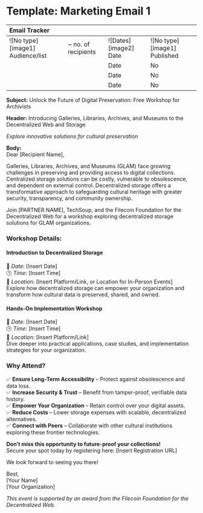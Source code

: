 # **Template: Marketing Email 1**

| Email Tracker |  |  |  |
| :---- | :---- | :---- | :---- |
| ![No type][image1] Audience/list | \~ no. of recipients | ![Dates][image2] Date | ![No type][image1] Published |
|  |  | Date | No |
|  |  | Date | No |
|  |  | Date | No |

**Subject:** Unlock the Future of Digital Preservation: Free Workshop for Archivists

**Header:** Introducing Galleries, Libraries, Archives, and Museums to the Decentralized Web and Storage

*Explore innovative solutions for cultural preservation*

**Body:**  
Dear \[Recipient Name\],

Galleries, Libraries, Archives, and Museums (GLAM) face growing challenges in preserving and providing access to digital collections. Centralized storage solutions can be costly, vulnerable to obsolescence, and dependent on external control. Decentralized storage offers a transformative approach to safeguarding cultural heritage with greater security, transparency, and community ownership.

Join \[PARTNER NAME\], TechSoup, and the Filecoin Foundation for the Decentralized Web for a workshop exploring decentralized storage solutions for GLAM organizations.

### **Workshop Details:**

#### **Introduction to Decentralized Storage**

📅 *Date*: \[Insert Date\]  
🕒 *Time*: \[Insert Time\]  
📍 *Location*: \[Insert Platform/Link, or Location for In-Person Events\]  
Explore how decentralized storage can empower your organization and transform how cultural data is preserved, shared, and owned.

#### **Hands-On Implementation Workshop**

📅 *Date*: \[Insert Date\]  
🕒 *Time*: \[Insert Time\]  
📍 *Location*: \[Insert Platform/Link\]  
Dive deeper into practical applications, case studies, and implementation strategies for your organization.

### **Why Attend?**

✅ **Ensure Long-Term Accessibility** – Protect against obsolescence and data loss.  
✅ **Increase Security & Trust** – Benefit from tamper-proof, verifiable data history.  
✅ **Empower Your Organization** – Retain control over your digital assets.  
✅ **Reduce Costs** – Lower storage expenses with scalable, decentralized alternatives.  
✅ **Connect with Peers** – Collaborate with other cultural institutions exploring these frontier technologies.

**Don’t miss this opportunity to future-proof your collections\!**  
Secure your spot today by registering here: \[Insert Registration URL\]

We look forward to seeing you there\!

Best,  
\[Your Name\]  
\[Your Organization\]

*This event is supported by an award from the Filecoin Foundation for the Decentralized Web.*
